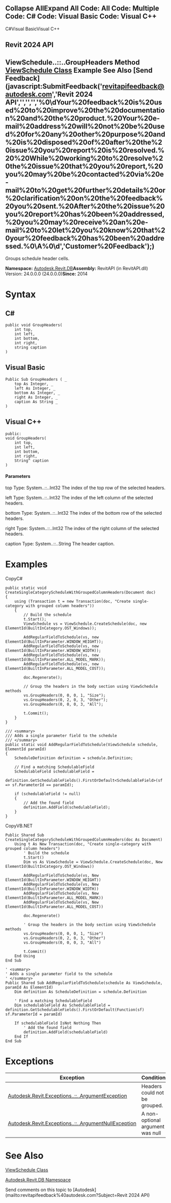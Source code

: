 ﻿

Collapse AllExpand All Code: All Code: Multiple Code: C# Code: Visual Basic Code: Visual C++   
---  
  
C#Visual BasicVisual C++

Revit 2024 API  
---  
ViewSchedule..::..GroupHeaders Method   
[ViewSchedule Class](0dae24ba-5dcb-9a34-cccc-0cf8cc52bcd3.md) Example See Also [Send Feedback](javascript:SubmitFeedback\('revitapifeedback@autodesk.com','Revit 2024 API','','','','%0\\dYour%20feedback%20is%20used%20to%20improve%20the%20documentation%20and%20the%20product.%20Your%20e-mail%20address%20will%20not%20be%20used%20for%20any%20other%20purpose%20and%20is%20disposed%20of%20after%20the%20issue%20you%20report%20is%20resolved.%20%20While%20working%20to%20resolve%20the%20issue%20that%20you%20report,%20you%20may%20be%20contacted%20via%20e-mail%20to%20get%20further%20details%20or%20clarification%20on%20the%20feedback%20you%20sent.%20After%20the%20issue%20you%20report%20has%20been%20addressed,%20you%20may%20receive%20an%20e-mail%20to%20let%20you%20know%20that%20your%20feedback%20has%20been%20addressed.%0\\A%0\\d','Customer%20Feedback'\);)  
---  
  
Groups schedule header cells. 

**Namespace:** [Autodesk.Revit.DB](87546ba7-461b-c646-cbb1-2cb8f5bff8b2.md)**Assembly:** RevitAPI (in RevitAPI.dll) Version: 24.0.0.0 (24.0.0.0)**Since:** 2014 

# Syntax

C#  
---  
      
    
    public void GroupHeaders(
    	int top,
    	int left,
    	int bottom,
    	int right,
    	string caption
    )  
  
Visual Basic  
---  
      
    
    Public Sub GroupHeaders ( _
    	top As Integer, _
    	left As Integer, _
    	bottom As Integer, _
    	right As Integer, _
    	caption As String _
    )  
  
Visual C++  
---  
      
    
    public:
    void GroupHeaders(
    	int top, 
    	int left, 
    	int bottom, 
    	int right, 
    	String^ caption
    )  
  
#### Parameters

top
    Type: System..::..Int32 The index of the top row of the selected headers. 

left
    Type: System..::..Int32 The index of the left column of the selected headers. 

bottom
    Type: System..::..Int32 The index of the bottom row of the selected headers. 

right
    Type: System..::..Int32 The index of the right column of the selected headers. 

caption
    Type: System..::..String The header caption. 

# Examples

CopyC#
    
    
    public static void CreateSingleCategoryScheduleWithGroupedColumnHeaders(Document doc)
    {
        using (Transaction t = new Transaction(doc, "Create single-category with grouped column headers"))
        {
            // Build the schedule
            t.Start();
            ViewSchedule vs = ViewSchedule.CreateSchedule(doc, new ElementId(BuiltInCategory.OST_Windows));
    
            AddRegularFieldToSchedule(vs, new ElementId(BuiltInParameter.WINDOW_HEIGHT));
            AddRegularFieldToSchedule(vs, new ElementId(BuiltInParameter.WINDOW_WIDTH));
            AddRegularFieldToSchedule(vs, new ElementId(BuiltInParameter.ALL_MODEL_MARK));
            AddRegularFieldToSchedule(vs, new ElementId(BuiltInParameter.ALL_MODEL_COST));
    
            doc.Regenerate();
    
            // Group the headers in the body section using ViewSchedule methods
            vs.GroupHeaders(0, 0, 0, 1, "Size");
            vs.GroupHeaders(0, 2, 0, 3, "Other");
            vs.GroupHeaders(0, 0, 0, 3, "All");
    
            t.Commit();
        }
    }
    
    /// <summary>
    /// Adds a single parameter field to the schedule
    /// </summary>
    public static void AddRegularFieldToSchedule(ViewSchedule schedule, ElementId paramId)
    {
        ScheduleDefinition definition = schedule.Definition;
    
        // Find a matching SchedulableField
        SchedulableField schedulableField =
            definition.GetSchedulableFields().FirstOrDefault<SchedulableField>(sf => sf.ParameterId == paramId);
    
        if (schedulableField != null)
        {
            // Add the found field
            definition.AddField(schedulableField);
        }
    }

CopyVB.NET
    
    
    Public Shared Sub CreateSingleCategoryScheduleWithGroupedColumnHeaders(doc As Document)
        Using t As New Transaction(doc, "Create single-category with grouped column headers")
            ' Build the schedule
            t.Start()
            Dim vs As ViewSchedule = ViewSchedule.CreateSchedule(doc, New ElementId(BuiltInCategory.OST_Windows))
    
            AddRegularFieldToSchedule(vs, New ElementId(BuiltInParameter.WINDOW_HEIGHT))
            AddRegularFieldToSchedule(vs, New ElementId(BuiltInParameter.WINDOW_WIDTH))
            AddRegularFieldToSchedule(vs, New ElementId(BuiltInParameter.ALL_MODEL_MARK))
            AddRegularFieldToSchedule(vs, New ElementId(BuiltInParameter.ALL_MODEL_COST))
    
            doc.Regenerate()
    
            ' Group the headers in the body section using ViewSchedule methods
            vs.GroupHeaders(0, 0, 0, 1, "Size")
            vs.GroupHeaders(0, 2, 0, 3, "Other")
            vs.GroupHeaders(0, 0, 0, 3, "All")
    
            t.Commit()
        End Using
    End Sub
    
    ' <summary>
    ' Adds a single parameter field to the schedule
    ' </summary>
    Public Shared Sub AddRegularFieldToSchedule(schedule As ViewSchedule, paramId As ElementId)
        Dim definition As ScheduleDefinition = schedule.Definition
    
        ' Find a matching SchedulableField
        Dim schedulableField As SchedulableField = definition.GetSchedulableFields().FirstOrDefault(Function(sf) sf.ParameterId = paramId)
    
        If schedulableField IsNot Nothing Then
            ' Add the found field
            definition.AddField(schedulableField)
        End If
    End Sub

# Exceptions

| Exception | Condition |
| --- | --- |
| [Autodesk.Revit.Exceptions..::..ArgumentException](2e6e4206-97a8-dd4b-df5d-4269f4bb6088.md) | Headers could not be grouped. |
| [Autodesk.Revit.Exceptions..::..ArgumentNullException](631e1424-60f4-929b-4e52-dda9dcd26316.md) | A non-optional argument was null |
  
# See Also

[ViewSchedule Class](0dae24ba-5dcb-9a34-cccc-0cf8cc52bcd3.md)

[Autodesk.Revit.DB Namespace](87546ba7-461b-c646-cbb1-2cb8f5bff8b2.md)

Send comments on this topic to [Autodesk](mailto:revitapifeedback%40autodesk.com?Subject=Revit 2024 API)